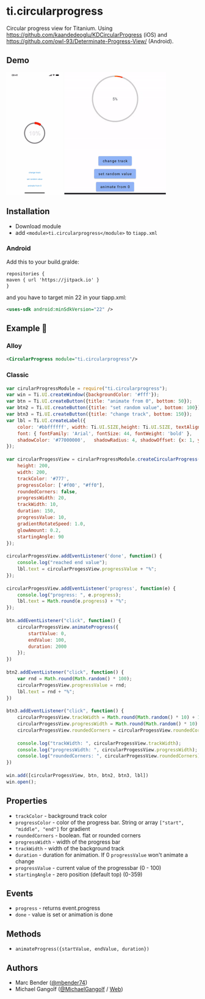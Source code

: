 # ti.circularprogress

Circular progress view for Titanium.
Using https://github.com/kaandedeoglu/KDCircularProgress (iOS) and https://github.com/owl-93/Determinate-Progress-View/ (Android).


## Demo

<img src="./assets/demo.gif" width="148" height="320" alt="Example iOS" /> <img src="./assets/demo_android.gif" width="266" height="320" alt="Example android" />

## Installation

* Download module
* add `<module>ti.circularprogress</module>` to `tiapp.xml`

### Android

Add this to your build.gralde:
```
repositories {
maven { url 'https://jitpack.io' }
}
```

and you have to target min 22 in your tiapp.xml:
```xml
<uses-sdk android:minSdkVersion="22" />
```


## Example :slightly_smiling_face:

### Alloy
```xml
<CircularProgress module="ti.circularprogress"/>
```

### Classic
```js
var cirularProgressModule = require("ti.circularprogress");
var win = Ti.UI.createWindow({backgroundColor: '#fff'});
var btn = Ti.UI.createButton({title: "animate from 0", bottom: 50});
var btn2 = Ti.UI.createButton({title: "set random value", bottom: 100});
var btn3 = Ti.UI.createButton({title: "change track", bottom: 150});
var lbl = Ti.UI.createLabel({
	color: '#bbffffff', width: Ti.UI.SIZE,height: Ti.UI.SIZE, textAlign: Ti.UI.TEXT_ALIGNMENT_CENTER,
	font: { fontFamily: 'Arial', fontSize: 44, fontWeight: 'bold' },
	shadowColor: '#77000000',	shadowRadius: 4, shadowOffset: {x: 1, y: 1}, text: ''
});

var circularProgessView = cirularProgressModule.createCircularProgress({
	height: 200,
	width: 200,
	trackColor: '#777',
	progressColor: ['#f00', "#ff0"],
	roundedCorners: false,
	progressWidth: 20,
	trackWidth: 10,
	duration: 150,
	progressValue: 10,
	gradientRotateSpeed: 1.0,
	glowAmount: 0.2,
	startingAngle: 90
});

circularProgessView.addEventListener('done', function() {
	console.log("reached end value");
	lbl.text = circularProgessView.progressValue + "%";
});

circularProgessView.addEventListener('progress', function(e) {
	console.log("progress: ", e.progress);
	lbl.text = Math.round(e.progress) + "%";
});

btn.addEventListener("click", function() {
	circularProgessView.animateProgress({
		startValue: 0,
		endValue: 100,
		duration: 2000
	});
})

btn2.addEventListener("click", function() {
	var rnd = Math.round(Math.random() * 100);
	circularProgessView.progressValue = rnd;
	lbl.text = rnd + "%";
})

btn3.addEventListener("click", function() {
	circularProgessView.trackWidth = Math.round(Math.random() * 10) + 10;
	circularProgessView.progressWidth = Math.round(Math.random() * 10) + 10;
	circularProgessView.roundedCorners = circularProgessView.roundedCorners == true ? circularProgessView.roundedCorners = false : circularProgessView.roundedCorners = true;

	console.log("trackWidth: ", circularProgessView.trackWidth);
	console.log("progressWidth: ", circularProgessView.progressWidth);
	console.log("roundedCorners: ", circularProgessView.roundedCorners);
})

win.add([circularProgessView, btn, btn2, btn3, lbl])
win.open();
```

## Properties
* `trackColor` - background track color
* `progressColor` - color of the progress bar. String or array `["start", "middle", "end"]` for gradient
* `roundedCorners` - boolean. flat or rounded corners
* `progressWidth` - width of the progress bar
* `trackWidth` - width of the background track
* `duration` - duration for animation. If 0 `progressValue` won't animate a change
* `progressValue` - current value of the progressbar (0 - 100)
* `startingAngle` - zero position (default top) (0-359)

## Events
* `progress` - returns event.progress
* `done` - value is set or animation is done

## Methods
* `animateProgress({startValue, endValue, duration})`

## Authors

- Marc Bender ([@mbender74](https://github.com/mbender74/))
- Michael Gangolf ([@MichaelGangolf](https://twitter.com/MichaelGangolf) / [Web](http://migaweb.de))
